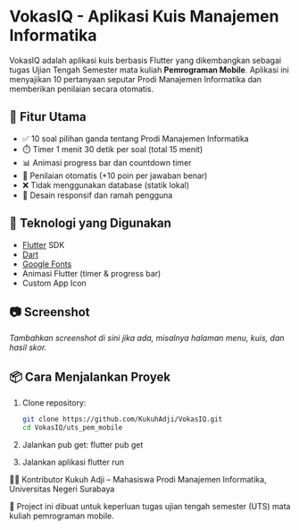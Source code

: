 # VokasIQ - Aplikasi Kuis Manajemen Informatika

VokasIQ adalah aplikasi kuis berbasis Flutter yang dikembangkan sebagai tugas Ujian Tengah Semester mata kuliah **Pemrograman Mobile**. Aplikasi ini menyajikan 10 pertanyaan seputar Prodi Manajemen Informatika dan memberikan penilaian secara otomatis.

## 📱 Fitur Utama

- ✅ 10 soal pilihan ganda tentang Prodi Manajemen Informatika
- ⏱️ Timer 1 menit 30 detik per soal (total 15 menit)
- 📊 Animasi progress bar dan countdown timer
- 🎉 Penilaian otomatis (+10 poin per jawaban benar)
- ❌ Tidak menggunakan database (statik lokal)
- 🎨 Desain responsif dan ramah pengguna

## 🚀 Teknologi yang Digunakan

- [Flutter](https://flutter.dev/) SDK
- [Dart](https://dart.dev/)
- [Google Fonts](https://pub.dev/packages/google_fonts)
- Animasi Flutter (timer & progress bar)
- Custom App Icon

## 📷 Screenshot

_Tambahkan screenshot di sini jika ada, misalnya halaman menu, kuis, dan hasil skor._

## 📦 Cara Menjalankan Proyek

1. Clone repository:

   ```bash
   git clone https://github.com/KukuhAdji/VokasIQ.git
   cd VokasIQ/uts_pem_mobile
   
2. Jalankan pub get:
   flutter pub get

3. Jalankan aplikasi
   flutter run

🙋‍♂️ Kontributor
Kukuh Adji – Mahasiswa Prodi Manajemen Informatika, Universitas Negeri Surabaya

📌 Project ini dibuat untuk keperluan tugas ujian tengah semester (UTS) mata kuliah pemrograman mobile.

